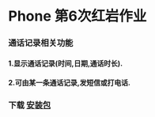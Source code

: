 #   Phone  第6次红岩作业
### 通话记录相关功能
#### 1.显示通话记录(时间,日期,通话时长).
#### 2.可由某一条通话记录,发短信或打电话.
### 下载 [安装包](https://github.com/fenghaha/Phone/blob/master/app/release/app-release.apk)
